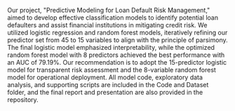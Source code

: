Our project, "Predictive Modeling for Loan Default Risk Management," aimed to develop effective classification models to identify potential loan defaulters and assist financial institutions in mitigating credit risk. We utilized logistic regression and random forest models, iteratively refining our predictor set from 45 to 15 variables to align with the principle of parsimony. The final logistic model emphasized interpretability, while the optimized random forest model with 8 predictors achieved the best performance with an AUC of 79.19%. Our recommendation is to adopt the 15-predictor logistic model for transparent risk assessment and the 8-variable random forest model for operational deployment. All model code, exploratory data analysis, and supporting scripts are included in the Code and Dataset folder, and the final report and presentation are also provided in the repository.
